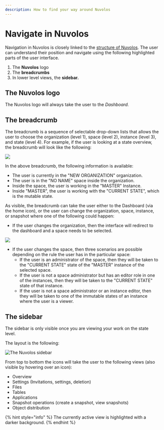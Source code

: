 ```yaml
---
description: How to find your way around Nuvolos
---
```


# Navigate in Nuvolos

Navigation in Nuvolos is closely linked to the [structure of Nuvolos](../our-features/data-organization/). The user can understand their position and navigate using the following highlighted parts of the user interface.

1. The **Nuvolos** logo
2. The **breadcrumbs**
3. In lower level views, the **sidebar.**

## The Nuvolos logo

The Nuvolos logo will always take the user to the _Dashboard._

## The breadcrumb

The breadcrumb is a sequence of selectable drop-down lists that allows the user to choose the organization (level 1), space (level 2), instance (level 3), and state (level 4). For example, if the user is looking at a state overview, the breadcrumb will look like the following:

![](../.gitbook/assets/breadcrumb\_nuvolos.png)

In the above breadcrumb, the following information is available:

* The user is currently in the "NEW ORGANIZATION" organization.
* The user is in the "NO NAME" space inside the organization.
* Inside the space, the user is working in the "MASTER" Instance.
* Inside "MASTER", the user is working with the "CURRENT STATE", which is the mutable state.

As visible, the breadcrumb can take the user either to the Dashboard (via the home icon), or the user can change the organization, space, instance, or snapshot where one of the following could happen:

* If the user changes the organization, then the interface will redirect to the dashboard and a space needs to be selected.

![](../.gitbook/assets/short\_breadcrumb.png)

* If the user changes the space, then three scenarios are possible depending on the rule the user has in the particular space:
  * If the user is an administrator of the space, then they will be taken to the "CURRENT STATE"  state of the "MASTER" instance of the selected space.
  * If the user is not a space administrator but has an editor role in one of the instances, then they will be taken to the "CURRENT STATE" state of that instance.
  * If the user is not a space administrator or an instance editor, then they will be taken to one of the immutable states of an instance where the user is a viewer.

## The sidebar

The sidebar is only visible once you are viewing your work on the state level.

The layout is the following:

![The Nuvolos sidebar](../.gitbook/assets/sidebar\_nuvolos.png)

From top to bottom the icons will take the user to the following views (also visible by hovering over an icon):

* Overview
* Settings (Invitations, settings, deletion)
* Files
* Tables
* Applications
* Snapshot operations (create a snapshot, view snapshots)
* Object distribution

{% hint style="info" %}
The currently active view is highlighted with a darker background.
{% endhint %}

